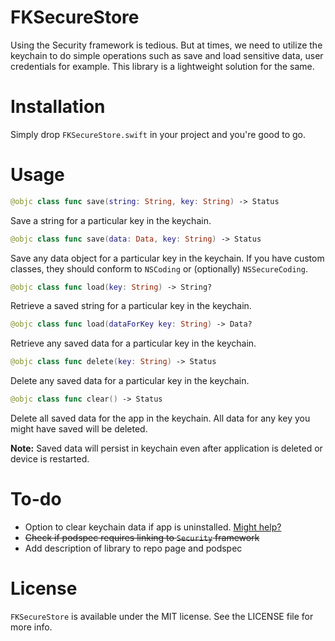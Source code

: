# FKSecureStore

Using the Security framework is tedious. But at times, we need to utilize the keychain to do simple operations such as save and load sensitive data, user credentials for example. This library is a lightweight solution for the same.

# Installation

Simply drop `FKSecureStore.swift` in your project and you're good to go.

# Usage

```swift
@objc class func save(string: String, key: String) -> Status
```
Save a string for a particular key in the keychain.

```swift
@objc class func save(data: Data, key: String) -> Status
```
Save any data object for a particular key in the keychain. If you have custom classes, they should conform to `NSCoding` or (optionally) `NSSecureCoding`.

```swift
@objc class func load(key: String) -> String?
```
Retrieve a saved string for a particular key in the keychain.

```swift
@objc class func load(dataForKey key: String) -> Data?
```
Retrieve any saved data for a particular key in the keychain.

```swift
@objc class func delete(key: String) -> Status
```
Delete any saved data for a particular key in the keychain.

```swift
@objc class func clear() -> Status
```
Delete all saved data for the app in the keychain. All data for any key you might have saved will be deleted.

**Note:** Saved data will persist in keychain even after application is deleted or device is restarted.

# To-do

* Option to clear keychain data if app is uninstalled. [Might help?](https://developer.apple.com/forums/thread/36442)
* ~~Check if podspec requires linking to `Security` framework~~
* Add description of library to repo page and podspec

# License

`FKSecureStore` is available under the MIT license. See the LICENSE file for more info.
